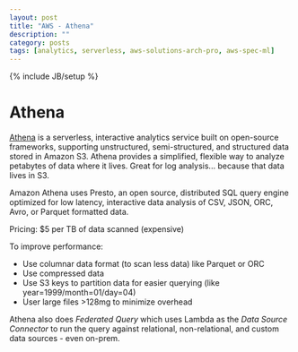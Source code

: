 ```yaml
---
layout: post
title: "AWS - Athena"
description: ""
category: posts
tags: [analytics, serverless, aws-solutions-arch-pro, aws-spec-ml]
---
```

{% include JB/setup %}

# Athena
[Athena](https://aws.amazon.com/athena/) is a serverless, interactive analytics service built on open-source frameworks, supporting unstructured, semi-structured, and structured data stored in Amazon S3. Athena provides a simplified, flexible way to analyze petabytes of data where it lives. Great for log analysis... because that data lives in S3.

Amazon Athena uses Presto, an open source, distributed SQL query engine optimized for low latency, interactive data analysis of CSV, JSON, ORC, Avro, or Parquet formatted data. 

Pricing: $5 per TB of data scanned (expensive)

To improve performance:
- Use columnar data format (to scan less data) like Parquet or ORC
- Use compressed data
- Use S3 keys to partition data for easier querying (like year=1999/month=01/day=04)
- User large files >128mg to minimize overhead

Athena also does _Federated Query_ which uses Lambda as the _Data Source Connector_ to run the query against relational, non-relational, and custom data sources - even on-prem. 

